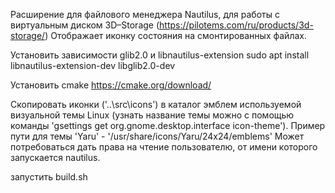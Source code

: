 Расширение для файлового менеджера Nautilus, для работы с виртуальным диском 3D–Storage (https://pilotems.com/ru/products/3d-storage/)
Отображает иконку состояния на смонтированных файлах.

Установить зависимости glib2.0 и libnautilus-extension
sudo apt install libnautilus-extension-dev libglib2.0-dev

Установить cmake 
https://cmake.org/download/

Скопировать иконки ('..\src\icons') в каталог эмблем используемой визуальной темы Linux (узнать название темы можно с помощью команды 'gsettings get org.gnome.desktop.interface icon-theme').
Пример пути для темы 'Yaru' - '/usr/share/icons/Yaru/24x24/emblems'
Может потребоваться дать права на чтение пользователю, от имени которого запускается nautilus.

запустить build.sh
